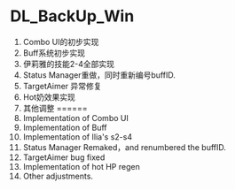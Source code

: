# DL_BackUp_Win


1. Combo UI的初步实现 
2. Buff系统初步实现
3. 伊莉雅的技能2-4全部实现
4. Status Manager重做，同时重新编号buffID.
5. TargetAimer 异常修复
6. Hot奶效果实现
7. 其他调整
======
1. Implementation of Combo UI
2. Implementation of Buff
3. Implementation of Ilia's s2-s4
4. Status Manager Remaked，and renumbered the buffID.
5. TargetAimer bug fixed
6. Implementation of hot HP regen
7. Other adjustments.

